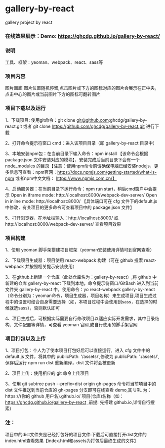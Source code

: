# gallery-by-react
gallery project by react

### 在线效果展示：Demo: https://ghcdg.github.io/gallery-by-react/

### 说明

工具、框架：yeoman、webpack、react、sass等

### 项目内容
图片画廊 图片位置随机停留,点击图片或下方的图标对应的图片会展示在正中央，点击中心的图片或当前图片下方的图标可翻转图片

### 项目下载以及运行
1、下载项目: 使用git命令：git clone git@github.com:ghcdg/gallery-by-react.git     或者 git clone https://github.com/ghcdg/gallery-by-react.git 进行下载

2、打开命令提示符窗口 cmd：进入该项目目录（即 gallery-by-react 目录中）

3、本地安装npm包：在当前目录下输入命令：npm install 【该命令会根据 package.json 文件安装对应的模块】，安装完成后当前目录下会有一个 node_modules 的目录【注意：使用npm命令前请确保电脑已经安装nodejs，更多信息可查看：npm官网：https://docs.npmjs.com/getting-started/what-is-npm  或者npm中文文档： https://www.npmjs.com.cn/】

4、启动服务器：在当前目录下运行命令：npm run start，稍后cmd窗户中会提示  Open in iframe mode:  http://localhost:8000/webpack-dev-server/
  Open in inline mode:  http://localhost:8000/ 
  【具体端口可在 cfg 文件下的default.js中修改，有关项目的更多命令可查看项目中的 package.json 文件】

5、打开浏览器，在地址栏输入：http://localhost:8000/ 或 http://localhost:8000/webpack-dev-server/ 查看项目效果


### 项目构建

1、使用 yeoman 脚手架搭建项目框架（yeoman安装使用详情可到官网查看）

2、下载项目生成器：项目使用 react-webpack 构建（可在 github 搜索 react-webpack 并按照相关提示安装使用）

3、在github上新建一个仓库（此处仓库名为：gallery-by-react）,将 github 中新建的仓库 gallery-by-react 下载到本地，命令提示符窗口/GitBash 进入到当前文件夹 gallery-by-react 中，使用命令：yo react-webpack gallery-by-react （命令分别为：yeoman命令，项目生成器，项目名称）来生成项目,项目生成过程中的设置可结合自身需要选择（如，本项目过程中会使用到sass，在选择的时候就选sass），否则默认即可

4、项目生成后，可根据实际需要自行修改项目以适应实际开发需求，其中目录结构、文件配置等详情，可查看 yeoman 官网,或自行使用的脚手架官网

### 项目打包以及上传

1、项目打包：个人为了使本项目打包好后可以直接运行，进入 cfg 文件中的 default.js 文件，将其中的 publicPath: '/assets/',修改为 publicPath: './assets/',保存后运行 npm run dist 重新编译，dist 文件将会被更新

2、项目上传：使用相应的 git 命令上传项目

3、使用 git subtree push --prefix=dist origin gh-pages 命令将当前项目中的 dist 文件推送到当前仓库的 gh-pages 分支即可在线查看 demo,其 URL 为： https://(你的 github 用户名).github.io/ 项目(仓库)名称（如：https://ghcdg.github.io/gallery-by-react ,前提: 先搭建 github.io,详情自行搜索）

### 注：
项目中的dist文件夹是已经打包好的项目文件:下载后可直接打开dist文件的index.html查看效果【index.html和assets为打包后最终生成的文件】 

